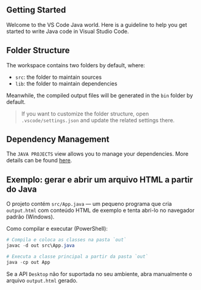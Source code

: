 ## Getting Started

Welcome to the VS Code Java world. Here is a guideline to help you get started to write Java code in Visual Studio Code.

## Folder Structure

The workspace contains two folders by default, where:

- `src`: the folder to maintain sources
- `lib`: the folder to maintain dependencies

Meanwhile, the compiled output files will be generated in the `bin` folder by default.

> If you want to customize the folder structure, open `.vscode/settings.json` and update the related settings there.

## Dependency Management

The `JAVA PROJECTS` view allows you to manage your dependencies. More details can be found [here](https://github.com/microsoft/vscode-java-dependency#manage-dependencies).

## Exemplo: gerar e abrir um arquivo HTML a partir do Java

O projeto contém `src/App.java` — um pequeno programa que cria `output.html` com conteúdo HTML de exemplo e tenta abri-lo no navegador padrão (Windows).

Como compilar e executar (PowerShell):

```powershell
# Compila e coloca as classes na pasta `out`
javac -d out src\App.java

# Executa a classe principal a partir da pasta `out`
java -cp out App
```

Se a API `Desktop` não for suportada no seu ambiente, abra manualmente o arquivo `output.html` gerado.
